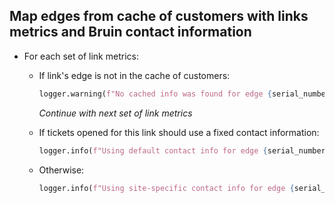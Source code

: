 ## Map edges from cache of customers with links metrics and Bruin contact information

* For each set of link metrics:

    * If link's edge is not in the cache of customers:
      ```python
      logger.warning(f"No cached info was found for edge {serial_number}. Skipping...")
      ```
      _Continue with next set of link metrics_
  
    * If tickets opened for this link should use a fixed contact information:
      ```python
      logger.info(f"Using default contact info for edge {serial_number} and client {client_id}")
      ```
    * Otherwise:
      ```python
      logger.info(f"Using site-specific contact info for edge {serial_number} and client {client_id}")
      ```